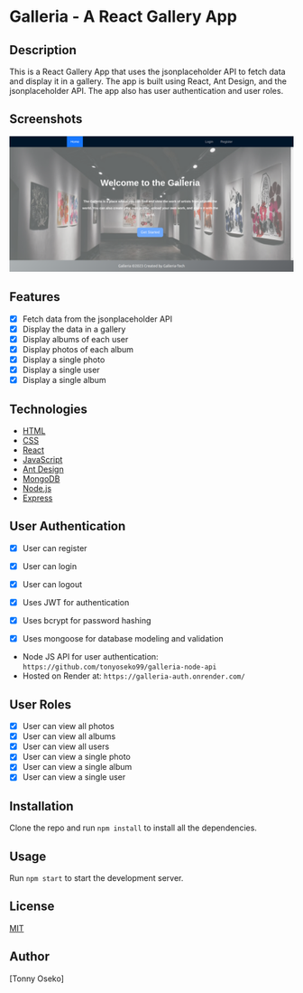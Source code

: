 # Galleria - A React Gallery App

## Description

This is a React Gallery App that uses the jsonplaceholder API to fetch data and display it in a gallery. The app is built using React, Ant Design, and the jsonplaceholder API. The app also has user authentication and user roles.

## Screenshots

![Galleria](/src/Assets/screenshot.png "Galleria")

## Features

- [x] Fetch data from the jsonplaceholder API
- [x] Display the data in a gallery
- [x] Display albums of each user
- [x] Display photos of each album
- [x] Display a single photo
- [x] Display a single user
- [x] Display a single album

## Technologies

- [HTML](https://html.com/)
- [CSS](https://www.w3.org/Style/CSS/Overview.en.html)
- [React](https://reactjs.org/)
- [JavaScript](https://www.javascript.com/)
- [Ant Design](https://ant.design/)
- [MongoDB](https://www.mongodb.com/)
- [Node.js](https://nodejs.org/en/)
- [Express](https://expressjs.com/)

## User Authentication

- [x] User can register
- [x] User can login
- [x] User can logout

- [x] Uses JWT for authentication
- [x] Uses bcrypt for password hashing
- [x] Uses mongoose for database modeling and validation

- Node JS API for user authentication: `https://github.com/tonyoseko99/galleria-node-api`
- Hosted on Render at: `https://galleria-auth.onrender.com/`

## User Roles

- [x] User can view all photos
- [x] User can view all albums
- [x] User can view all users
- [x] User can view a single photo
- [x] User can view a single album
- [x] User can view a single user

## Installation

Clone the repo and run `npm install` to install all the dependencies.

## Usage

Run `npm start` to start the development server.

## License

[MIT](https://choosealicense.com/licenses/mit/)

## Author

[Tonny Oseko]
